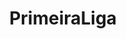 ---
title: PrimeiraLiga
crosslinks:
- soccer
- SportingCP
- portugal
- soccerstreams
- livven
- Hammers
- KendrickLamar
- vergonhaalheira
- chadpc
- AskReddit
- The_Carvalho
- psg
- PORTUGALCARALHO
- Eder
- anime
- vitoriasc
- toomeirlformeirl
- fcporto
- gamingportugal
- eu_nvr
---